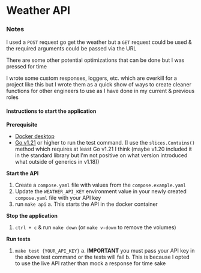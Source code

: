# Weather API

### Notes
I used a `POST` request go get the weather but a `GET` request could be used & the required arguments could be passed via the URL

There are some other potential optimizations that can be done but I was pressed for time

I wrote some custom responses, loggers, etc. which are overkill for a project like this but I wrote them as a quick show of ways to create cleaner functions for other engineers to use as I have done in my current & previous roles

#### Instructions to start the application
**Prerequisite**
- [Docker desktop](https://www.docker.com/products/docker-desktop/)
- [Go v1.21](https://go.dev/doc/install) or higher to run the test command. (I use the `slices.Contains()` method which requires at least Go v1.21 I think (maybe v1.20 included it in the standard library but I'm not positive on what version introduced what outside of generics in v1.18))

**Start the API**
1. Create a `compose.yaml` file with values from the `compose.example.yaml`
2. Update the `WEATHER_API_KEY` environment value in your newly created `compose.yaml` file with your API key
3. run  `make api`
   a. This starts the API in the docker container

**Stop the application**
1. `ctrl + c` & run `make down` (or `make v-down` to remove the volumes)

**Run tests**
1. `make test {YOUR_API_KEY}`
   a. **IMPORTANT** you must pass your API key in the above test command or the tests will fail
   b. This is because I opted to use the live API rather than mock a response for time sake
